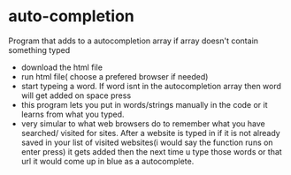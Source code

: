 # auto-completion
Program that adds to a autocompletion array if array doesn't contain something typed
- download the html file
- run html file( choose a prefered browser if needed)
- start typeing a word. If word isnt in the autocompletion array then word will get added on space press
- this program lets you put in words/strings manually in the code or it learns from what you typed.
- very simular to what web browsers do to remember what you have searched/ visited for sites. After a website is typed in if it is not already saved in your list of visited websites(i would say the function runs on enter press) it gets added then the next time u type those words or that url it would come up in blue as a autocomplete.
